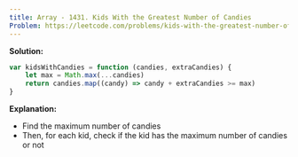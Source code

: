 ```yaml
---
title: Array - 1431. Kids With the Greatest Number of Candies
Problem: https://leetcode.com/problems/kids-with-the-greatest-number-of-candies/
---
```


**Solution:**

```js
var kidsWithCandies = function (candies, extraCandies) {
	let max = Math.max(...candies)
	return candies.map((candy) => candy + extraCandies >= max)
}
```

**Explanation:**

- Find the maximum number of candies
- Then, for each kid, check if the kid has the maximum number of candies or not
